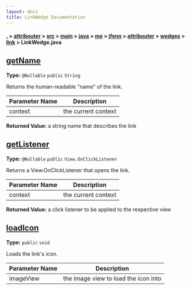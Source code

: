 ```yaml
---
layout: docs
title: LinkWedge Documentation
---
```

#### [.](./../../../../../../../../../index) > [attribouter](./../../../../../../../../index) > [src](./../../../../../../../index) > [main](./../../../../../../index) > [java](./../../../../../index) > [me](./../../../../index) > [jfenn](./../../../index) > [attribouter](./../../index) > [wedges](./../index) > [link](./index) > **LinkWedge.java**

## [getName](https://github.com/fennifith/Attribouter/blob/master/attribouter/src/main/java/me/jfenn/attribouter/wedges/link/LinkWedge.java#L56)

**Type:** `@Nullable` `public` `String`

Returns the human-readable "name" of the link. 





|Parameter Name|Description|
|-----|-----|
|context|the current context|


**Returned Value:** a string name that describes the link  








## [getListener](https://github.com/fennifith/Attribouter/blob/master/attribouter/src/main/java/me/jfenn/attribouter/wedges/link/LinkWedge.java#L67)

**Type:** `@Nullable` `public` `View.OnClickListener`

Returns a View.OnClickListener that opens the link. 





|Parameter Name|Description|
|-----|-----|
|context|the current context|


**Returned Value:** a click listener to be applied to the respective view  








## [loadIcon](https://github.com/fennifith/Attribouter/blob/master/attribouter/src/main/java/me/jfenn/attribouter/wedges/link/LinkWedge.java#L116)

**Type:** `public` `void`

Loads the link's icon. 





|Parameter Name|Description|
|-----|-----|
|imageView|the image view to load the icon into  |








